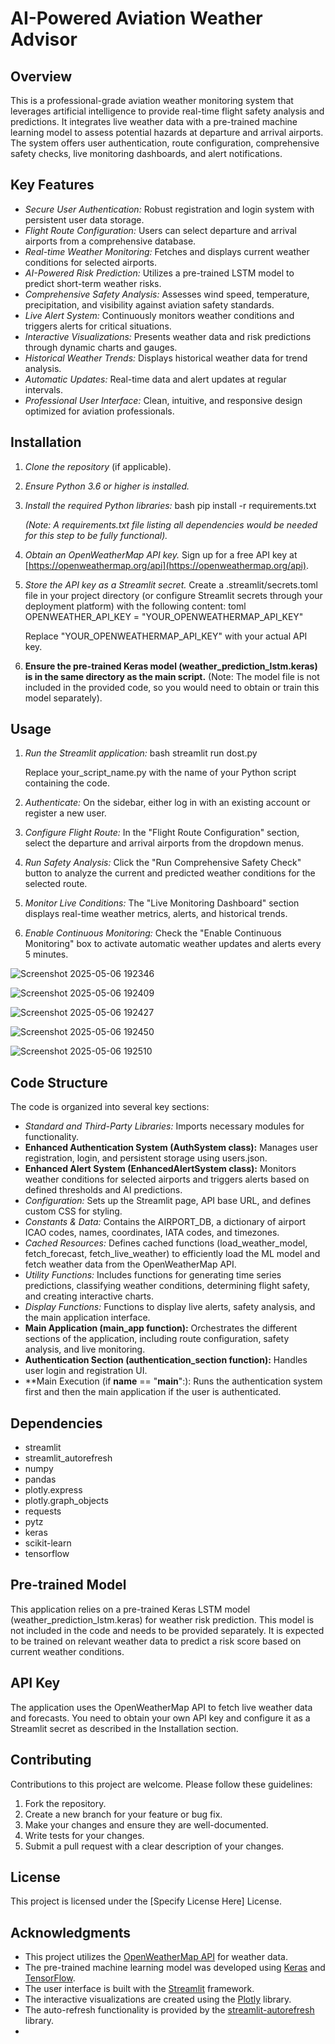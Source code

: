 # AI-Powered Aviation Weather Advisor

## Overview

This is a professional-grade aviation weather monitoring system that leverages artificial intelligence to provide real-time flight safety analysis and predictions. It integrates live weather data with a pre-trained machine learning model to assess potential hazards at departure and arrival airports. The system offers user authentication, route configuration, comprehensive safety checks, live monitoring dashboards, and alert notifications.

## Key Features

* *Secure User Authentication:* Robust registration and login system with persistent user data storage.
* *Flight Route Configuration:* Users can select departure and arrival airports from a comprehensive database.
* *Real-time Weather Monitoring:* Fetches and displays current weather conditions for selected airports.
* *AI-Powered Risk Prediction:* Utilizes a pre-trained LSTM model to predict short-term weather risks.
* *Comprehensive Safety Analysis:* Assesses wind speed, temperature, precipitation, and visibility against aviation safety standards.
* *Live Alert System:* Continuously monitors weather conditions and triggers alerts for critical situations.
* *Interactive Visualizations:* Presents weather data and risk predictions through dynamic charts and gauges.
* *Historical Weather Trends:* Displays historical weather data for trend analysis.
* *Automatic Updates:* Real-time data and alert updates at regular intervals.
* *Professional User Interface:* Clean, intuitive, and responsive design optimized for aviation professionals.

## Installation

1.  *Clone the repository* (if applicable).
2.  *Ensure Python 3.6 or higher is installed.*
3.  *Install the required Python libraries:*
    bash
    pip install -r requirements.txt
    
    *(Note: A requirements.txt file listing all dependencies would be needed for this step to be fully functional).*
4.  *Obtain an OpenWeatherMap API key.* Sign up for a free API key at [https://openweathermap.org/api](https://openweathermap.org/api).
5.  *Store the API key as a Streamlit secret.* Create a .streamlit/secrets.toml file in your project directory (or configure Streamlit secrets through your deployment platform) with the following content:
    toml
    OPENWEATHER_API_KEY = "YOUR_OPENWEATHERMAP_API_KEY"
    
    Replace "YOUR_OPENWEATHERMAP_API_KEY" with your actual API key.
6.  **Ensure the pre-trained Keras model (weather_prediction_lstm.keras) is in the same directory as the main script.** (Note: The model file is not included in the provided code, so you would need to obtain or train this model separately).

## Usage

1.  *Run the Streamlit application:*
    bash
    streamlit run dost.py
    
    Replace your_script_name.py with the name of your Python script containing the code.
2.  *Authenticate:* On the sidebar, either log in with an existing account or register a new user.
3.  *Configure Flight Route:* In the "Flight Route Configuration" section, select the departure and arrival airports from the dropdown menus.
4.  *Run Safety Analysis:* Click the "Run Comprehensive Safety Check" button to analyze the current and predicted weather conditions for the selected route.
5.  *Monitor Live Conditions:* The "Live Monitoring Dashboard" section displays real-time weather metrics, alerts, and historical trends.
6.  *Enable Continuous Monitoring:* Check the "Enable Continuous Monitoring" box to activate automatic weather updates and alerts every 5 minutes.

![Screenshot 2025-05-06 192346](https://github.com/user-attachments/assets/be1bf8e7-6f77-4c7a-89a5-2e5c13800982)

![Screenshot 2025-05-06 192409](https://github.com/user-attachments/assets/d0d1b573-bce7-470b-97f6-52fe28233ce3)

![Screenshot 2025-05-06 192427](https://github.com/user-attachments/assets/7d97cc4e-2c77-4976-9004-e8019f7bba16)

![Screenshot 2025-05-06 192450](https://github.com/user-attachments/assets/e3f3c6e1-af02-49e8-a014-4e5028def8af)

![Screenshot 2025-05-06 192510](https://github.com/user-attachments/assets/1e078471-622b-4eeb-8810-9f9833651a71)






## Code Structure

The code is organized into several key sections:

* *Standard and Third-Party Libraries:* Imports necessary modules for functionality.
* **Enhanced Authentication System (AuthSystem class):** Manages user registration, login, and persistent storage using users.json.
* **Enhanced Alert System (EnhancedAlertSystem class):** Monitors weather conditions for selected airports and triggers alerts based on defined thresholds and AI predictions.
* *Configuration:* Sets up the Streamlit page, API base URL, and defines custom CSS for styling.
* *Constants & Data:* Contains the AIRPORT_DB, a dictionary of airport ICAO codes, names, coordinates, IATA codes, and timezones.
* *Cached Resources:* Defines cached functions (load_weather_model, fetch_forecast, fetch_live_weather) to efficiently load the ML model and fetch weather data from the OpenWeatherMap API.
* *Utility Functions:* Includes functions for generating time series predictions, classifying weather conditions, determining flight safety, and creating interactive charts.
* *Display Functions:* Functions to display live alerts, safety analysis, and the main application interface.
* **Main Application (main_app function):** Orchestrates the different sections of the application, including route configuration, safety analysis, and live monitoring.
* **Authentication Section (authentication_section function):** Handles user login and registration UI.
* **Main Execution (if __name__ == "__main__":): Runs the authentication system first and then the main application if the user is authenticated.

## Dependencies

* streamlit
* streamlit_autorefresh
* numpy
* pandas
* plotly.express
* plotly.graph_objects
* requests
* pytz
* keras
* scikit-learn
* tensorflow

## Pre-trained Model

This application relies on a pre-trained Keras LSTM model (weather_prediction_lstm.keras) for weather risk prediction. This model is not included in the code and needs to be provided separately. It is expected to be trained on relevant weather data to predict a risk score based on current weather conditions.

## API Key

The application uses the OpenWeatherMap API to fetch live weather data and forecasts. You need to obtain your own API key and configure it as a Streamlit secret as described in the Installation section.

## Contributing

Contributions to this project are welcome. Please follow these guidelines:

1.  Fork the repository.
2.  Create a new branch for your feature or bug fix.
3.  Make your changes and ensure they are well-documented.
4.  Write tests for your changes.
5.  Submit a pull request with a clear description of your changes.

## License

This project is licensed under the [Specify License Here] License.

## Acknowledgments

* This project utilizes the [OpenWeatherMap API](https://openweathermap.org/api) for weather data.
* The pre-trained machine learning model was developed using [Keras](https://keras.io/) and [TensorFlow](https://www.tensorflow.org/).
* The user interface is built with the [Streamlit](https://streamlit.io/) framework.
* The interactive visualizations are created using the [Plotly](https://plotly.com/) library.
* The auto-refresh functionality is provided by the [streamlit-autorefresh](https://github.com/tvst/streamlit-autorefresh) library.
*
